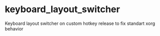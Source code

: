 # keyboard_layout_switcher
Keyboard layout switcher on custom hotkey release to fix standart xorg behavior
